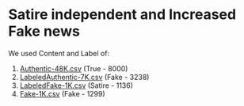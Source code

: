 # Satire independent and Increased Fake news
We used Content and Label of: 
1. [Authentic-48K.csv](https://www.kaggle.com/cryptexcode/banfakenews?select=Authentic-48K.csv) (True - 8000)
2. [LabeledAuthentic-7K.csv](https://www.kaggle.com/cryptexcode/banfakenews?select=LabeledAuthentic-7K.csv) (Fake - 3238)
3. [LabeledFake-1K.csv](https://www.kaggle.com/cryptexcode/banfakenews?select=LabeledFake-1K.csv) (Satire - 1136)
4. [Fake-1K.csv](https://www.kaggle.com/cryptexcode/banfakenews?select=Fake-1K.csv) (Fake - 1299)